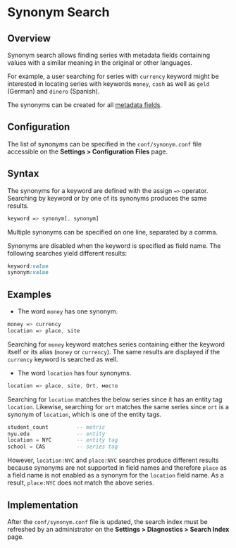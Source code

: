 # Synonym Search

## Overview

Synonym search allows finding series with metadata fields containing values with a similar meaning in the original or other languages.

For example, a user searching for series with `currency` keyword might be interested in locating series with keywords `money`, `cash` as well as `geld` (German) and `dinero` (Spanish).

The synonyms can be created for all [metadata fields](README.md#overview).

## Configuration

The list of synonyms can be specified in the `conf/synonym.conf` file accessible on the **Settings > Configuration Files** page.

## Syntax

The synonyms for a keyword are defined with the assign `=>` operator. Searching by keyword or by one of its synonyms produces the same results.

```css
keyword => synonym[, synonym]
```

Multiple synonyms can be specified on one line, separated by a comma.

Synonyms are disabled when the keyword is specified as field name. The following searches yield different results:

```css
keyword:value
synonym:value
```

## Examples

* The word `money` has one synonym.

```css
money => currency
location => place, site
```

Searching for `money` keyword matches series containing either the keyword itself or its alias (`money` or `currency`).
The same results are displayed if the `currency` keyword is searched as well.

* The word `location` has four synonyms.

```css
location => place, site, Ort, место
```

Searching for `location` matches the below series since it has an entity tag `location`.
Likewise, searching for `ort` matches the same series since `ort` is a synonym of `location`, which is one of the entity tags.

```sql
student_count         -- metric
nyu.edu               -- entity
location = NYC        -- entity tag
school = CAS          -- series tag
```

However, `location:NYC` and `place:NYC` searches produce different results because synonyms are not supported in field names and therefore `place` as a field name is not enabled as a synonym for the `location` field name. As a result, `place:NYC` does not match the above series.

## Implementation

After the `conf/synonym.conf` file is updated, the search index must be refreshed by an administrator on the **Settings > Diagnostics > Search Index** page.
